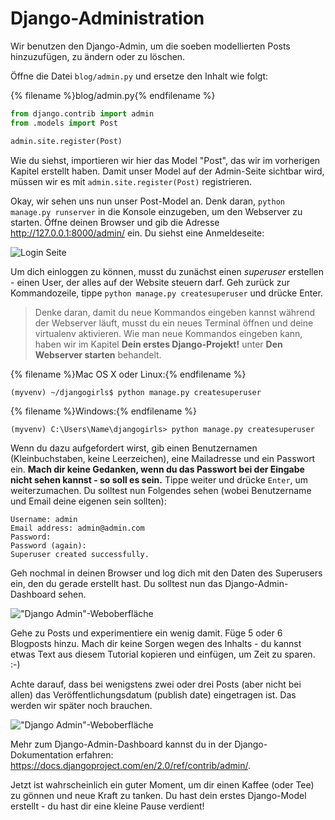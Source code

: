 # Django-Administration

Wir benutzen den Django-Admin, um die soeben modellierten Posts hinzuzufügen, zu ändern oder zu löschen.

Öffne die Datei `blog/admin.py` und ersetze den Inhalt wie folgt:

{% filename %}blog/admin.py{% endfilename %}

```python
from django.contrib import admin
from .models import Post

admin.site.register(Post)
```

Wie du siehst, importieren wir hier das Model "Post", das wir im vorherigen Kapitel erstellt haben. Damit unser Model auf der Admin-Seite sichtbar wird, müssen wir es mit `admin.site.register(Post)` registrieren.

Okay, wir sehen uns nun unser Post-Model an. Denk daran, `python manage.py runserver` in die Konsole einzugeben, um den Webserver zu starten. Öffne deinen Browser und gib die Adresse http://127.0.0.1:8000/admin/ ein. Du siehst eine Anmeldeseite:

![Login Seite](images/login_page2.png)

Um dich einloggen zu können, musst du zunächst einen *superuser* erstellen - einen User, der alles auf der Website steuern darf. Geh zurück zur Kommandozeile, tippe `python manage.py createsuperuser` und drücke Enter.

> Denke daran, damit du neue Kommandos eingeben kannst während der Webserver läuft, musst du ein neues Terminal öffnen und deine virtualenv aktivieren. Wie man neue Kommandos eingeben kann, haben wir im Kapitel **Dein erstes Django-Projekt!** unter **Den Webserver starten** behandelt.

{% filename %}Mac OS X oder Linux:{% endfilename %}

    (myvenv) ~/djangogirls$ python manage.py createsuperuser
    

{% filename %}Windows:{% endfilename %}

    (myvenv) C:\Users\Name\djangogirls> python manage.py createsuperuser
    

Wenn du dazu aufgefordert wirst, gib einen Benutzernamen (Kleinbuchstaben, keine Leerzeichen), eine Mailadresse und ein Passwort ein. **Mach dir keine Gedanken, wenn du das Passwort bei der Eingabe nicht sehen kannst - so soll es sein.** Tippe weiter und drücke `Enter`, um weiterzumachen. Du solltest nun Folgendes sehen (wobei Benutzername und Email deine eigenen sein sollten):

    Username: admin
    Email address: admin@admin.com
    Password:
    Password (again):
    Superuser created successfully.
    

Geh nochmal in deinen Browser und log dich mit den Daten des Superusers ein, den du gerade erstellt hast. Du solltest nun das Django-Admin-Dashboard sehen.

!["Django Admin"-Weboberfläche](images/django_admin3.png)

Gehe zu Posts und experimentiere ein wenig damit. Füge 5 oder 6 Blogposts hinzu. Mach dir keine Sorgen wegen des Inhalts - du kannst etwas Text aus diesem Tutorial kopieren und einfügen, um Zeit zu sparen. :-)

Achte darauf, dass bei wenigstens zwei oder drei Posts (aber nicht bei allen) das Veröffentlichungsdatum (publish date) eingetragen ist. Das werden wir später noch brauchen.

!["Django Admin"-Weboberfläche](images/edit_post3.png)

Mehr zum Django-Admin-Dashboard kannst du in der Django-Dokumentation erfahren: https://docs.djangoproject.com/en/2.0/ref/contrib/admin/.

Jetzt ist wahrscheinlich ein guter Moment, um dir einen Kaffee (oder Tee) zu gönnen und neue Kraft zu tanken. Du hast dein erstes Django-Model erstellt - du hast dir eine kleine Pause verdient!